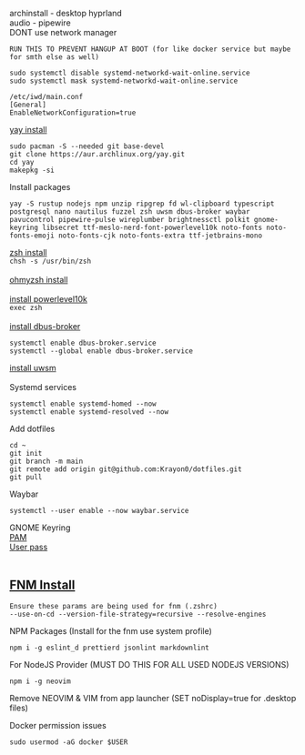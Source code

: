 archinstall - desktop hyprland
<br>
audio - pipewire
<br>
DONT use network manager
```
RUN THIS TO PREVENT HANGUP AT BOOT (for like docker service but maybe for smth else as well)

sudo systemctl disable systemd-networkd-wait-online.service
sudo systemctl mask systemd-networkd-wait-online.service
```
```
/etc/iwd/main.conf
[General]
EnableNetworkConfiguration=true
```
[yay install](https://github.com/Jguer/yay?tab=readme-ov-file#installation)
```
sudo pacman -S --needed git base-devel
git clone https://aur.archlinux.org/yay.git
cd yay
makepkg -si
```
Install packages
```
yay -S rustup nodejs npm unzip ripgrep fd wl-clipboard typescript postgresql nano nautilus fuzzel zsh uwsm dbus-broker waybar pavucontrol pipewire-pulse wireplumber brightnessctl polkit gnome-keyring libsecret ttf-meslo-nerd-font-powerlevel10k noto-fonts noto-fonts-emoji noto-fonts-cjk noto-fonts-extra ttf-jetbrains-mono
```
[zsh install](https://github.com/ohmyzsh/ohmyzsh/wiki/Installing-ZSH)
<br>
`chsh -s /usr/bin/zsh`
<br>
<br>
[ohmyzsh install](https://github.com/ohmyzsh/ohmyzsh?tab=readme-ov-file#basic-installation)
<br>
<br>
[install powerlevel10k](https://github.com/romkatv/powerlevel10k?tab=readme-ov-file#oh-my-zsh)
<br>
`exec zsh`
<br>
<br>
[install dbus-broker](https://github.com/bus1/dbus-broker/wiki)
```
systemctl enable dbus-broker.service
systemctl --global enable dbus-broker.service
```
[install uwsm](https://wiki.hyprland.org/Useful-Utilities/Systemd-start/)
<br>
<br>
Systemd services
```
systemctl enable systemd-homed --now
systemctl enable systemd-resolved --now
```
Add dotfiles
```
cd ~
git init
git branch -m main
git remote add origin git@github.com:Krayon0/dotfiles.git
git pull
```
Waybar
```
systemctl --user enable --now waybar.service
```
GNOME Keyring<br>
[PAM](https://wiki.archlinux.org/title/GNOME/Keyring#PAM_step)<br>
[User pass](https://wiki.archlinux.org/title/GNOME/Keyring#Automatically_change_keyring_password_with_user_password)<br>
<br>
## [FNM Install](https://github.com/Schniz/fnm?tab=readme-ov-file#using-a-script-macoslinux)
```
Ensure these params are being used for fnm (.zshrc) 
--use-on-cd --version-file-strategy=recursive --resolve-engines
```
NPM Packages (Install for the fnm use system profile)
```
npm i -g eslint_d prettierd jsonlint markdownlint
```
For NodeJS Provider (MUST DO THIS FOR ALL USED NODEJS VERSIONS)
```
npm i -g neovim
```
Remove NEOVIM & VIM from app launcher (SET noDisplay=true for .desktop files)

Docker permission issues
```
sudo usermod -aG docker $USER
```
